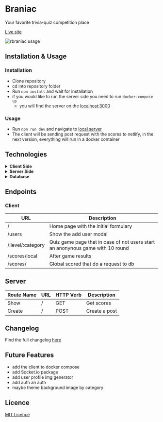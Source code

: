 # Braniac

Your favorite trivia-quiz competition place

[Live site](https://brainiac-quiz.netlify.app/)

![rbraniac usage](./readme-src/brainiac.gif)

## Installation & Usage
### Installation

- Clone repository
- cd into repository folder
- Run `npm install` and wait for installation
- if you would like to run the server side you need to run `docker-compose up` 
    - you will find the server on the [localhost:3000](http://localhost:3080/) 

### Usage

- Run `npm run dev` and navigate to [local server](http://localhost:8080/)
- The client will be sending post request with the scores to netlify, in the next version, everything will run in a docker container


## Technologies

<details>
  <summary><b>Client Side</b></summary>
  
  - [React](https://www.npmjs.com/package/react)
  - [React-router](https://www.npmjs.com/package/react-router)
  - [Redux](https://www.npmjs.com/package/redux)
  - [Webpack](https://www.npmjs.com/package/webpack)

</details>

<details>
  <summary><b>Server Side</b></summary>

- [Netlify functions](https://www.netlify.com/products/functions/)
- [MongoDB](https://www.npmjs.com/package/mongodb)

</details>
<details>
  <summary><b>Database</b></summary>

- [MongoDB Atlas Cloud](https://www.mongodb.com/cloud/atlas)

</details>

## Endpoints 
### Client
| URL        |  Description  |
| ---------- | ---------- |
| /          |  Home page with the initial formulary |
| /users     |  Show the add user modal              |
| /:level/:category |  Quiz game page that in case of not users start an anonynous game with 10 round |
| /scores/local | After game results |
| /scores/ | Global scored that do a request to db |

## Server
| Route Name | URL        | HTTP Verb | Description             |
| ---------- | ---------- | --------- | ----------------------- |
| Show       | /          | GET       | Get scores              |
| Create     | /          | POST      | Create a post           |

## Changelog

Find the full changelog [here](changelog.md)

## Future Features

- add the client to docker compose
- add Socket.io package
- add user profile img generator
- add auth an auth
- maybe theme background image by category

## Licence

[MIT Licence](https://opensource.org/licenses/mit-license.php)
